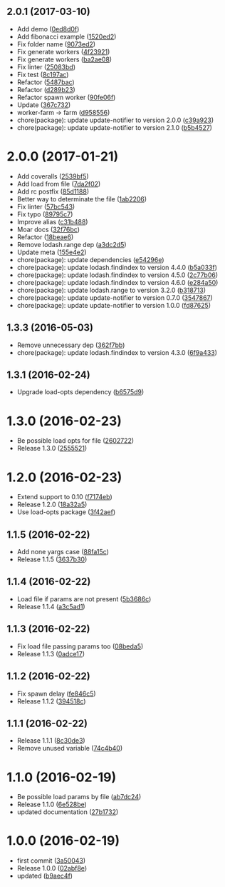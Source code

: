 <a name="2.0.1"></a>
## 2.0.1 (2017-03-10)

* Add demo ([0ed8d0f](https://github.com/kikobeats/farm-cli/commit/0ed8d0f))
* Add fibonacci example ([1520ed2](https://github.com/kikobeats/farm-cli/commit/1520ed2))
* Fix folder name ([9073ed2](https://github.com/kikobeats/farm-cli/commit/9073ed2))
* Fix generate workers ([4f23921](https://github.com/kikobeats/farm-cli/commit/4f23921))
* Fix generate workers ([ba2ae08](https://github.com/kikobeats/farm-cli/commit/ba2ae08))
* Fix linter ([25083bd](https://github.com/kikobeats/farm-cli/commit/25083bd))
* Fix test ([8c197ac](https://github.com/kikobeats/farm-cli/commit/8c197ac))
* Refactor ([5487bac](https://github.com/kikobeats/farm-cli/commit/5487bac))
* Refactor ([d289b23](https://github.com/kikobeats/farm-cli/commit/d289b23))
* Refactor spawn worker ([90fe06f](https://github.com/kikobeats/farm-cli/commit/90fe06f))
* Update ([367c732](https://github.com/kikobeats/farm-cli/commit/367c732))
* worker-farm → farm ([d958556](https://github.com/kikobeats/farm-cli/commit/d958556))
* chore(package): update update-notifier to version 2.0.0 ([c39a923](https://github.com/kikobeats/farm-cli/commit/c39a923))
* chore(package): update update-notifier to version 2.1.0 ([b5b4527](https://github.com/kikobeats/farm-cli/commit/b5b4527))



<a name="2.0.0"></a>
# 2.0.0 (2017-01-21)

* Add coveralls ([2539bf5](https://github.com/kikobeats/worker-farm-cli/commit/2539bf5))
* Add load from file ([7da2f02](https://github.com/kikobeats/worker-farm-cli/commit/7da2f02))
* Add rc postfix ([85d1188](https://github.com/kikobeats/worker-farm-cli/commit/85d1188))
* Better way to determinate the file ([1ab2206](https://github.com/kikobeats/worker-farm-cli/commit/1ab2206))
* Fix linter ([57bc543](https://github.com/kikobeats/worker-farm-cli/commit/57bc543))
* Fix typo ([89795c7](https://github.com/kikobeats/worker-farm-cli/commit/89795c7))
* Improve alias ([c31b488](https://github.com/kikobeats/worker-farm-cli/commit/c31b488))
* Moar docs ([32f76bc](https://github.com/kikobeats/worker-farm-cli/commit/32f76bc))
* Refactor ([18beae6](https://github.com/kikobeats/worker-farm-cli/commit/18beae6))
* Remove lodash.range dep ([a3dc2d5](https://github.com/kikobeats/worker-farm-cli/commit/a3dc2d5))
* Update meta ([155e4e2](https://github.com/kikobeats/worker-farm-cli/commit/155e4e2))
* chore(package): update dependencies ([e54296e](https://github.com/kikobeats/worker-farm-cli/commit/e54296e))
* chore(package): update lodash.findindex to version 4.4.0 ([b5a033f](https://github.com/kikobeats/worker-farm-cli/commit/b5a033f))
* chore(package): update lodash.findindex to version 4.5.0 ([2c77b06](https://github.com/kikobeats/worker-farm-cli/commit/2c77b06))
* chore(package): update lodash.findindex to version 4.6.0 ([e284a50](https://github.com/kikobeats/worker-farm-cli/commit/e284a50))
* chore(package): update lodash.range to version 3.2.0 ([b318713](https://github.com/kikobeats/worker-farm-cli/commit/b318713))
* chore(package): update update-notifier to version 0.7.0 ([3547867](https://github.com/kikobeats/worker-farm-cli/commit/3547867))
* chore(package): update update-notifier to version 1.0.0 ([fd87625](https://github.com/kikobeats/worker-farm-cli/commit/fd87625))



<a name="1.3.3"></a>
## 1.3.3 (2016-05-03)

* Remove unnecessary dep ([362f7bb](https://github.com/kikobeats/worker-farm-cli/commit/362f7bb))
* chore(package): update lodash.findindex to version 4.3.0 ([6f9a433](https://github.com/kikobeats/worker-farm-cli/commit/6f9a433))



<a name="1.3.1"></a>
## 1.3.1 (2016-02-24)


* Upgrade load-opts dependency ([b6575d9](https://github.com/kikobeats/worker-farm-cli/commit/b6575d9))



<a name="1.3.0"></a>
# 1.3.0 (2016-02-23)


* Be possible load opts for file ([2602722](https://github.com/kikobeats/worker-farm-cli/commit/2602722))
* Release 1.3.0 ([2555521](https://github.com/kikobeats/worker-farm-cli/commit/2555521))



<a name="1.2.0"></a>
# 1.2.0 (2016-02-23)


* Extend support to 0.10 ([f7174eb](https://github.com/kikobeats/worker-farm-cli/commit/f7174eb))
* Release 1.2.0 ([18a32a5](https://github.com/kikobeats/worker-farm-cli/commit/18a32a5))
* Use load-opts package ([3f42aef](https://github.com/kikobeats/worker-farm-cli/commit/3f42aef))



<a name="1.1.5"></a>
## 1.1.5 (2016-02-22)


* Add none yargs case ([88fa15c](https://github.com/kikobeats/worker-farm-cli/commit/88fa15c))
* Release 1.1.5 ([3637b30](https://github.com/kikobeats/worker-farm-cli/commit/3637b30))



<a name="1.1.4"></a>
## 1.1.4 (2016-02-22)


* Load file if params are not present ([5b3686c](https://github.com/kikobeats/worker-farm-cli/commit/5b3686c))
* Release 1.1.4 ([a3c5ad1](https://github.com/kikobeats/worker-farm-cli/commit/a3c5ad1))



<a name="1.1.3"></a>
## 1.1.3 (2016-02-22)


* Fix load file passing params too ([08beda5](https://github.com/kikobeats/worker-farm-cli/commit/08beda5))
* Release 1.1.3 ([0adce17](https://github.com/kikobeats/worker-farm-cli/commit/0adce17))



<a name="1.1.2"></a>
## 1.1.2 (2016-02-22)


* Fix spawn delay ([fe846c5](https://github.com/kikobeats/worker-farm-cli/commit/fe846c5))
* Release 1.1.2 ([394518c](https://github.com/kikobeats/worker-farm-cli/commit/394518c))



<a name="1.1.1"></a>
## 1.1.1 (2016-02-22)


* Release 1.1.1 ([8c30de3](https://github.com/kikobeats/worker-farm-cli/commit/8c30de3))
* Remove unused variable ([74c4b40](https://github.com/kikobeats/worker-farm-cli/commit/74c4b40))



<a name="1.1.0"></a>
# 1.1.0 (2016-02-19)


* Be possible load params by file ([ab7dc24](https://github.com/kikobeats/worker-farm-cli/commit/ab7dc24))
* Release 1.1.0 ([6e528be](https://github.com/kikobeats/worker-farm-cli/commit/6e528be))
* updated documentation ([27b1732](https://github.com/kikobeats/worker-farm-cli/commit/27b1732))



<a name="1.0.0"></a>
# 1.0.0 (2016-02-19)


* first commit ([3a50043](https://github.com/kikobeats/worker-farm-cli/commit/3a50043))
* Release 1.0.0 ([02abf8e](https://github.com/kikobeats/worker-farm-cli/commit/02abf8e))
* updated ([b9aec4f](https://github.com/kikobeats/worker-farm-cli/commit/b9aec4f))



